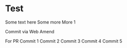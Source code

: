 # Test

Some text here
Some more
More
1

Commit via Web
Amend

For PR
Commit 1
Commit 2
Commit 3
Commit 4
Commit 5